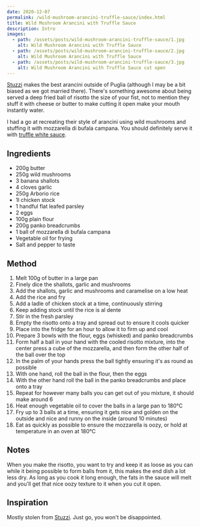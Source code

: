 ```yaml
---
date: 2020-12-07
permalink: /wild-mushroom-arancini-truffle-sauce/index.html
title: Wild Mushroom Arancini with Truffle Sauce
description: Intro
images:
  - path: /assets/posts/wild-mushroom-arancini-truffle-sauce/1.jpg
    alt: Wild Mushroom Arancini with Truffle Sauce
  - path: /assets/posts/wild-mushroom-arancini-truffle-sauce/2.jpg
    alt: Wild Mushroom Arancini with Truffle Sauce
  - path: /assets/posts/wild-mushroom-arancini-truffle-sauce/3.jpg
    alt: Wild Mushroom Arancini with Truffle Sauce cut open
---
```


[Stuzzi](https://stuzzi.co.uk/leeds/) makes the best arancini outside of Puglia (although I may be a bit biased as we got married there). There's something awesome about being served a deep fried ball of risotto the size of your fist, not to mention they stuff it with cheese or butter to make cutting it open make your mouth instantly water.

I had a go at recreating their style of arancini using wild mushrooms and stuffing it with mozzarella di bufala campana. You should definitely serve it with [truffle white sauce](/truffle-white-sauce).

## Ingredients

* 200g butter
* 250g wild mushrooms
* 3 banana shallots
* 4 cloves garlic
* 250g Arborio rice
* 1l chicken stock
* 1 handful flat leafed parsley
* 2 eggs
* 100g plain flour
* 200g panko breadcrumbs
* 1 ball of mozzarella di bufala campana
* Vegetable oil for frying
* Salt and pepper to taste

## Method

1. Melt 100g of butter in a large pan
1. Finely dice the shallots, garlic and mushrooms
1. Add the shallots, garlic and mushrooms and caramelise on a low heat
1. Add the rice and fry
1. Add a ladle of chicken stock at a time, continuously stirring
1. Keep adding stock until the rice is al dente
1. Stir in the fresh parsley
1. Empty the risotto onto a tray and spread out to ensure it cools quicker
1. Place into the fridge for an hour to allow it to firm up and cool
1. Prepare 3 bowls with the flour, eggs (whisked) and panko breadcrumbs
1. Form half a ball in your hand with the cooled risotto mixture, into the center press a cube of the mozzarella, and then form the other half of the ball over the top
1. In the palm of your hands press the ball tightly ensuring it's as round as possible
1. With one hand, roll the ball in the flour, then the eggs
1. With the other hand roll the ball in the panko breadcrumbs and place onto a tray
1. Repeat for however many balls you can get out of you mixture, it should make around 6
1. Heat enough vegetable oil to cover the balls in a large pan to 180°C
1. Fry up to 3 balls at a time, ensuring it gets nice and golden on the outside and nice and runny on the inside (around 10 minutes)
1. Eat as quickly as possible to ensure the mozzarella is oozy, or hold at temperature in an oven at 180°C

## Notes

When you make the risotto, you want to try and keep it as loose as you can while it being possible to form balls from it, this makes the end dish a lot less dry. As long as you cook it long enough, the fats in the sauce will melt and you'll get that nice oozy texture to it when you cut it open.

## Inspiration

Mostly stolen from [Stuzzi](https://stuzzi.co.uk/leeds/). Just go, you won't be disappointed.

